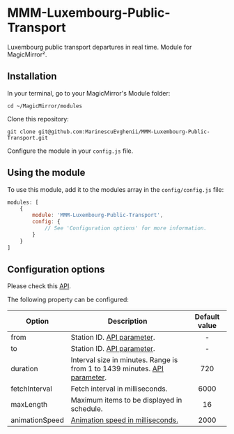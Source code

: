 # MMM-Luxembourg-Public-Transport
Luxembourg public transport departures in real time. Module for MagicMirror².

## Installation

In your terminal, go to your MagicMirror's Module folder:
````
cd ~/MagicMirror/modules
````

Clone this repository:
````
git clone git@github.com:MarinescuEvghenii/MMM-Luxembourg-Public-Transport.git
````

Configure the module in your `config.js` file.

## Using the module

To use this module, add it to the modules array in the `config/config.js` file:
````javascript
modules: [
	{
		module: 'MMM-Luxembourg-Public-Transport',
		config: {
			// See 'Configuration options' for more information.
		}
	}
]
````

## Configuration options
Please check this [API](https://data.public.lu/en/datasets/arrets-de-transport-public-et-departs-en-temps-reel/).

The following property can be configured:

| Option | Description | Default value |
| -------|-------------|:-------------:|
| from | Station ID. [API parameter](http://travelplanner.mobiliteit.lu/hafas/query.exe/dot?performLocating=2&tpl=stop2csv&look_maxdist=150000&look_x=6112550&look_y=49610700&stationProxy=yes). | - |
| to | Station ID. [API parameter](http://travelplanner.mobiliteit.lu/hafas/query.exe/dot?performLocating=2&tpl=stop2csv&look_maxdist=150000&look_x=6112550&look_y=49610700&stationProxy=yes). | - |
| duration | Interval size in minutes. Range is from 1 to 1439 minutes. [API parameter](http://travelplanner.mobiliteit.lu/restproxy/departureBoard?wadl). | 720 |
| fetchInterval | Fetch interval in milliseconds. | 6000 |
| maxLength | Maximum items to be displayed in schedule. | 16 |
| animationSpeed | [Animation speed in milliseconds.](https://github.com/MichMich/MagicMirror/blob/master/modules/README.md#thisupdatedomspeed) | 2000 |
